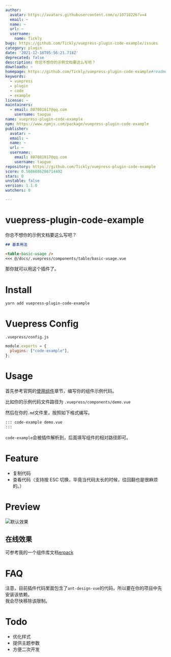 ```yaml
---
author:
  avatar: https://avatars.githubusercontent.com/u/10718226?v=4
  email: ~
  name: ~
  url: ~
  username:
    name: Tickly
bugs: https://github.com/Tickly/vuepress-plugin-code-example/issues
category: plugin
date: '2021-12-18T05:56:21.718Z'
deprecated: false
description: 你总不想你的示例文档要这么写吧？
downloads: ~
homepage: https://github.com/Tickly/vuepress-plugin-code-example#readme
keywords:
  - vuepress
  - plugin
  - code
  - example
license: ~
maintainers:
  - email: 807081817@qq.com
    username: taoguo
name: vuepress-plugin-code-example
npm: https://www.npmjs.com/package/vuepress-plugin-code-example
publisher:
  avatar: ~
  email: ~
  name: ~
  url: ~
  username:
    email: 807081817@qq.com
    username: taoguo
repository: https://github.com/Tickly/vuepress-plugin-code-example
score: 0.5086086286714492
stars: 0
unstable: false
version: 1.1.0
watchers: 0

---
```


# vuepress-plugin-code-example

你总不想你的示例文档要这么写吧？

```md
## 基本用法

<table-basic-usage />
<<< @/docs/.vuepress/components/table/basic-usage.vue
```

那你就可以用这个插件了。

# Install

`yarn add vuepress-plugin-code-example`

# Vuepress Config

`.vuepress/config.js`

```js
module.exports = {
  plugins: ["code-example"],
};
```

# Usage

首先参考官网的[使用组件](https://vuepress.vuejs.org/zh/guide/using-vue.html#%E4%BD%BF%E7%94%A8%E7%BB%84%E4%BB%B6)章节，编写你的组件示例代码。

比如你的示例代码文件路径为 `.vuepress/components/demo.vue`

然后在你的`.md`文件里，按照如下格式编写。

```md
::: code-example demo.vue
:::
```

`code-example`会被插件解析到，后面填写组件的相对路径即可。

# Feature

- 复制代码
- 查看代码（支持按 ESC 切换，毕竟当代码太长的时候，往回翻也是很麻烦的。）

# Preview

![默认效果](/preview/1.png)

## 在线效果

可参考我的一个组件库文档[erpack](https://tickly.github.io/erpack-docs/components/Button.html)

# FAQ

注意，目前插件代码里面包含了`ant-design-vue`的代码，所以要在你的项目中先安装该依赖。  
我会尽快移除该限制。

# Todo

- 优化样式
- 提供主题参数
- 方便二次开发
